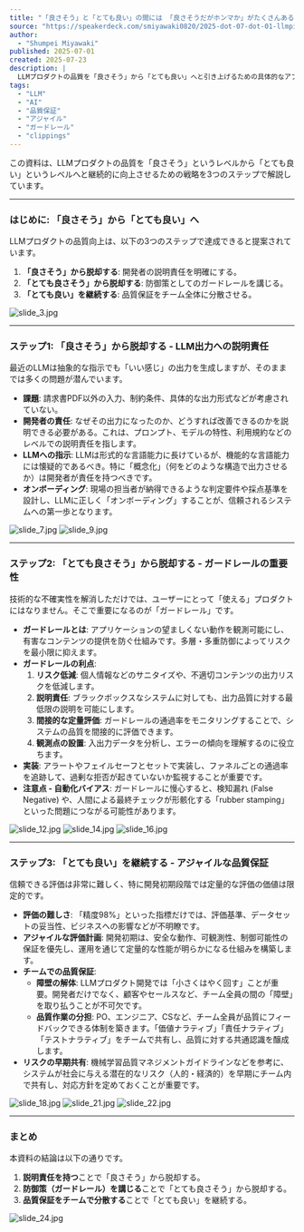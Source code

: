 ```yaml
---
title: "「良さそう」と「とても良い」の間には 「良さそうだがホンマか」がたくさんある / 2025.07.01  LLM品質Night"
source: "https://speakerdeck.com/smiyawaki0820/2025-dot-07-dot-01-llmpin-zhi-night"
author:
  - "Shumpei Miyawaki"
published: 2025-07-01
created: 2025-07-23
description: |
  LLMプロダクトの品質を「良さそう」から「とても良い」へと引き上げるための具体的なアプローチについて解説した資料。開発者の説明責任、ガードレールによるリスク管理、アジャイルな品質保証体制の構築という3つのステップを通じて、LLMプロダクトの品質を継続的に向上させる方法を提案します。
tags:
  - "LLM"
  - "AI"
  - "品質保証"
  - "アジャイル"
  - "ガードレール"
  - "clippings"
---
```


この資料は、LLMプロダクトの品質を「良さそう」というレベルから「とても良い」というレベルへと継続的に向上させるための戦略を3つのステップで解説しています。

---

### はじめに: 「良さそう」から「とても良い」へ

LLMプロダクトの品質向上は、以下の3つのステップで達成できると提案されています。

1. **「良さそう」から脱却する**: 開発者の説明責任を明確にする。
2. **「とても良さそう」から脱却する**: 防御策としてのガードレールを講じる。
3. **「とても良い」を継続する**: 品質保証をチーム全体に分散させる。

![slide_3.jpg](https://files.speakerdeck.com/presentations/aeb80953416b455a8586bfdeaa7a4c4e/slide_3.jpg)

---

### ステップ1: 「良さそう」から脱却する - LLM出力への説明責任

最近のLLMは抽象的な指示でも「いい感じ」の出力を生成しますが、そのままでは多くの問題が潜んでいます。

* **課題**: 請求書PDF以外の入力、制約条件、具体的な出力形式などが考慮されていない。
* **開発者の責任**: なぜその出力になったのか、どうすれば改善できるのかを説明できる必要がある。これは、プロンプト、モデルの特性、利用規約などのレベルでの説明責任を指します。
* **LLMへの指示**: LLMは形式的な言語能力に長けているが、機能的な言語能力には懐疑的であるべき。特に「概念化」（何をどのような構造で出力させるか）は開発者が責任を持つべきです。
* **オンボーディング**: 現場の担当者が納得できるような判定要件や採点基準を設計し、LLMに正しく「オンボーディング」することが、信頼されるシステムへの第一歩となります。

![slide_7.jpg](https://files.speakerdeck.com/presentations/aeb80953416b455a8586bfdeaa7a4c4e/slide_7.jpg)
![slide_9.jpg](https://files.speakerdeck.com/presentations/aeb80953416b455a8586bfdeaa7a4c4e/slide_9.jpg)

---

### ステップ2: 「とても良さそう」から脱却する - ガードレールの重要性

技術的な不確実性を解消しただけでは、ユーザーにとって「使える」プロダクトにはなりません。そこで重要になるのが「ガードレール」です。

* **ガードレールとは**: アプリケーションの望ましくない動作を観測可能にし、有害なコンテンツの提供を防ぐ仕組みです。多層・多重防御によってリスクを最小限に抑えます。
* **ガードレールの利点**:
    1. **リスク低減**: 個人情報などのサニタイズや、不適切コンテンツの出力リスクを低減します。
    2. **説明責任**: ブラックボックスなシステムに対しても、出力品質に対する最低限の説明を可能にします。
    3. **間接的な定量評価**: ガードレールの通過率をモニタリングすることで、システムの品質を間接的に評価できます。
    4. **観測点の設置**: 入出力データを分析し、エラーの傾向を理解するのに役立ちます。
* **実装**: アラートやフェイルセーフとセットで実装し、ファネルごとの通過率を追跡して、過剰な拒否が起きていないか監視することが重要です。
* **注意点 - 自動化バイアス**: ガードレールに慢心すると、検知漏れ (False Negative) や、人間による最終チェックが形骸化する「rubber stamping」といった問題につながる可能性があります。

![slide_12.jpg](https://files.speakerdeck.com/presentations/aeb80953416b455a8586bfdeaa7a4c4e/slide_12.jpg)
![slide_14.jpg](https://files.speakerdeck.com/presentations/aeb80953416b455a8586bfdeaa7a4c4e/slide_14.jpg)
![slide_16.jpg](https://files.speakerdeck.com/presentations/aeb80953416b455a8586bfdeaa7a4c4e/slide_16.jpg)

---

### ステップ3: 「とても良い」を継続する - アジャイルな品質保証

信頼できる評価は非常に難しく、特に開発初期段階では定量的な評価の価値は限定的です。

* **評価の難しさ**: 「精度98%」といった指標だけでは、評価基準、データセットの妥当性、ビジネスへの影響などが不明瞭です。
* **アジャイルな評価計画**: 開発初期は、安全な動作、可観測性、制御可能性の保証を優先し、運用を通じて定量的な性能が明らかになる仕組みを構築します。
* **チームでの品質保証**:
  * **障壁の解体**: LLMプロダクト開発では「小さくはやく回す」ことが重要。開発者だけでなく、顧客やセールスなど、チーム全員の間の「障壁」を取り払うことが不可欠です。
  * **品質作業の分担**: PO、エンジニア、CSなど、チーム全員が品質にフィードバックできる体制を築きます。「価値ナラティブ」「責任ナラティブ」「テストナラティブ」をチームで共有し、品質に対する共通認識を醸成します。
* **リスクの早期共有**: 機械学習品質マネジメントガイドラインなどを参考に、システムが社会に与える潜在的なリスク（人的・経済的）を早期にチーム内で共有し、対応方針を定めておくことが重要です。

![slide_18.jpg](https://files.speakerdeck.com/presentations/aeb80953416b455a8586bfdeaa7a4c4e/slide_18.jpg)
![slide_21.jpg](https://files.speakerdeck.com/presentations/aeb80953416b455a8586bfdeaa7a4c4e/slide_21.jpg)
![slide_22.jpg](https://files.speakerdeck.com/presentations/aeb80953416b455a8586bfdeaa7a4c4e/slide_22.jpg)

---

### まとめ

本資料の結論は以下の通りです。

1. **説明責任を持つ**ことで「良さそう」から脱却する。
2. **防御策（ガードレール）を講じる**ことで「とても良さそう」から脱却する。
3. **品質保証をチームで分散する**ことで「とても良い」を継続する。

![slide_24.jpg](https://files.speakerdeck.com/presentations/aeb80953416b455a8586bfdeaa7a4c4e/slide_24.jpg)
